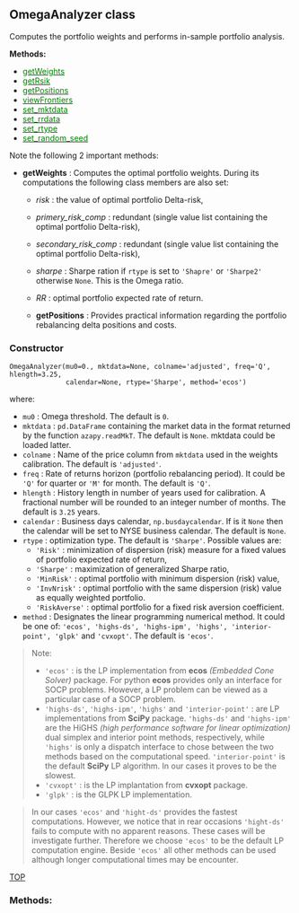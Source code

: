 
## OmegaAnalyzer class

Computes the portfolio weights and performs in-sample portfolio analysis.

**Methods:**

* [<span style="color:green">getWeights</span>](#getWeights)
* [<span style="color:green">getRsik</span>](#getRisk)
* [<span style="color:green">getPositions</span>](#getPositions)
* [<span style="color:green">viewFrontiers</span>](#viewFrontiers)
* [<span style="color:green">set_mktdata</span>](#set_mktdata)
* [<span style="color:green">set_rrdata</span>](#set_rrdate)
* [<span style="color:green">set_rtype</span>](#set_rtype)
* [<span style="color:green">set_random_seed</span>](#set_random_seed)

Note the following 2 important methods: <a name="RiskMembers"></a>
* **getWeights** : Computes the optimal portfolio weights.
During its computations the following class members are also set:
  * _risk_ : the value of optimal portfolio Delta-risk,
  * _primery_risk_comp_ : redundant (single value list containing the
    optimal portfolio Delta-risk),
  * _secondary_risk_comp_ : redundant (single value list containing the
    optimal portfolio Delta-risk),
  * _sharpe_ : Sharpe ration if `rtype` is set to `'Shapre'` or `'Sharpe2'`
  otherwise `None`. This is the Omega ratio.
  * _RR_ : optimal portfolio expected rate of return.

  * **getPositions** : Provides practical information regarding the portfolio
  rebalancing delta positions and costs.  

### Constructor

```
OmegaAnalyzer(mu0=0., mktdata=None, colname='adjusted', freq='Q', hlength=3.25,
              calendar=None, rtype='Sharpe', method='ecos')
```

where:

* `mu0` : Omega threshold. The default is `0`.
* `mktdata` : `pd.DataFrame` containing the market data in the format returned by
the function `azapy.readMkT`. The default is `None`. mktdata could be loaded
latter.
* `colname` : Name of the price column from `mktdata` used in the weights
calibration. The default is `'adjusted'`.
* `freq` : Rate of returns horizon (portfolio rebalancing period).
It could be `'Q'` for quarter or `'M'` for month. The default is `'Q'`.
* `hlength` : History length in number of years used for calibration.
A fractional number will be rounded to an integer number of months.
The default is `3.25` years.
* `calendar` :  Business days calendar, `np.busdaycalendar`. If is it `None`
then the calendar will be set to NYSE business calendar.
The default is `None`.
* `rtype` : optimization type. The default is `'Sharpe'`. Possible values are:
    - `'Risk'` : minimization of dispersion (risk) measure for a fixed values
    of portfolio expected rate of return,
    - `'Sharpe'` : maximization of generalized Sharpe ratio,
    - `'MinRisk'` : optimal portfolio with minimum dispersion (risk) value,
    - `'InvNrisk'` : optimal portfolio with the same dispersion (risk) value
		as equally weighted portfolio.
    - `'RiskAverse'` : optimal portfolio for a fixed risk aversion coefficient.
* `method` : Designates the linear programming numerical method.
It could be one of: `'ecos',
'highs-ds', 'highs-ipm', 'highs', 'interior-point', 'glpk'` and `'cvxopt'`.
The default is `'ecos'`.

> Note:
>	* `'ecos'` : is the LP implementation from __ecos__ _(Embedded Cone Solver)_
package. For python __ecos__ provides only an interface for SOCP problems.
However, a LP problem can be viewed as a particular case of a SOCP problem.
>	* `'highs-ds'`, `'highs-ipm'`, `'highs'` and `'interior-point'` : are LP
implementations from __SciPy__ package. `'highs-ds'` and `'highs-ipm'` are
the HiGHS _(high performance software for linear optimization)_ dual simplex
and interior point methods, respectively, while `'highs'` is only a dispatch
interface to chose between the two methods based on the computational speed.
`'interior-point'` is the default __SciPy__ LP algorithm. In our cases it
proves to be the slowest.
> * `'cvxopt'` : is the LP implantation from __cvxopt__ package.
> * `'glpk'` : is the GLPK LP implementation.

> In our cases `'ecos'` and `'hight-ds'` provides the fastest computations.
However, we notice that in rear occasions `'hight-ds'` fails to compute with no
apparent reasons. These cases will be investigate further. Therefore we choose
`'ecos'` to be the default LP computation engine. Beside `'ecos'` all other
methods can be used although longer computational times may be encounter.

[TOP](#TOP)

### Methods:
